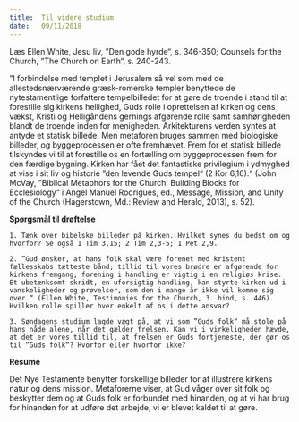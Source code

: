 ```yaml
---
title:  Til videre studium
date:   09/11/2018
---
```


Læs Ellen White, Jesu liv, ”Den gode hyrde“, s. 346-350;
Counsels for the Church, ”The Church on Earth“, s. 240-243.

”I forbindelse med templet i Jerusalem så vel som med de allestedsnærværende græsk-romerske templer benyttede de nytestamentlige forfattere tempelbilledet for at gøre de troende i stand til at forestille sig kirkens hellighed, Guds rolle i oprettelsen af kirken og dens vækst, Kristi og Helligåndens gernings afgørende rolle samt samhørigheden blandt de troende inden for menigheden. Arkitekturens verden syntes at antyde et statisk billede. Men metaforen bruges sammen med biologiske billeder, og byggeprocessen er ofte fremhævet. Frem for et statisk billede tilskyndes vi til at forestille os en fortælling om byggeprocessen frem for den færdige bygning. Kirken har fået det fantastiske privilegium i ydmyghed at vise i sit liv og historie ”den levende Guds tempel“ (2 Kor 6,16).“ (John McVay, ”Biblical Metaphors for the Church: Building Blocks for Ecclesiology“ i Angel Manuel Rodrigues, ed., Message, Mission, and Unity of the Church (Hagerstown, Md.: Review and Herald, 2013), s. 52).

**Spørgsmål til drøftelse**

`1.	Tænk over bibelske billeder på kirken. Hvilket synes du bedst om og hvorfor? Se også 1 Tim 3,15; 2 Tim 2,3-5; 1 Pet 2,9.`

`2.	”Gud ønsker, at hans folk skal være forenet med kristent fællesskabs tætteste bånd; tillid til vores brødre er afgørende for kirkens fremgang; forening i handling er vigtig i en religiøs krise. Et ubetænksomt skridt, en uforsigtig handling, kan styrte kirken ud i vanskeligheder og prøvelser, som den i mange år ikke vil komme sig over.“ (Ellen White, Testimonies for the Church, 3. bind, s. 446). Hvilken rolle spiller hver enkelt af os i dette ansvar?`

`3.	Søndagens studium lagde vægt på, at vi som ”Guds folk“ må stole på hans nåde alene, når det gælder frelsen. Kan vi i virkeligheden hævde, at det er vores tillid til, at frelsen er Guds fortjeneste, der gør os til ”Guds folk“? Hvorfor eller hvorfor ikke?`

**Resume**

Det Nye Testamente benytter forskellige billeder for at illustrere kirkens natur og dens mission. Metaforerne viser, at Gud våger over sit folk og beskytter dem og at Guds folk er forbundet med hinanden, og at vi har brug for hinanden for at udføre det arbejde, vi er blevet kaldet til at gøre.
